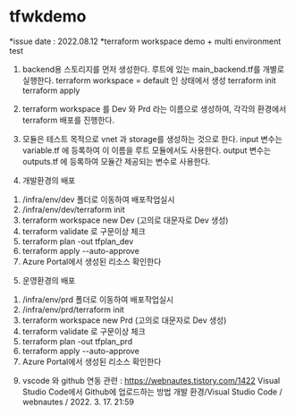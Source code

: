 # tfwkdemo
*issue date : 2022.08.12
*terraform workspace demo + multi environment test

1. backend용 스토리지를 먼저 생성한다. 루트에 있는 main_backend.tf를 개별로 실행한다.
   terraform workspace = default 인 상태에서 생성
   terraform init
   terraform apply

2. terraform workspace 를 Dev 와 Prd 라는 이름으로 생성하여, 각각의 환경에서 terraform 배포를 진행한다.

3. 모듈은 테스트 목적으로 vnet 과 storage를 생성하는 것으로 한다.
   input 변수는 variable.tf 에 등록하여 이 이름을 루트 모듈에서도 사용한다.
   output 변수는 outputs.tf 에 등록하여 모듈간 제공되는 변수로 사용한다.

4. 개발환경의 배포
  1) /infra/env/dev 폴더로 이동하여 배포작업실시
  2) /infra/env/dev/terraform init
  3) terraform workspace new Dev (고의로 대문자로 Dev 생성)
  4) terraform validate  로 구문이상 체크
  5) terraform plan -out tfplan_dev
  6) terraform apply --auto-approve
  7) Azure Portal에서 생성된 리소스 확인한다

 5. 운영환경의 배포
  1) /infra/env/prd 폴더로 이동하여 배포작업실시
  2) /infra/env/prd/terraform init
  3) terraform workspace new Prd (고의로 대문자로 Dev 생성)
  4) terraform validate  로 구문이상 체크
  5) terraform plan -out tfplan_prd
  6) terraform apply --auto-approve
  7) Azure Portal에서 생성된 리소스 확인한다 


9. vscode 와 github 연동 관련 : https://webnautes.tistory.com/1422
Visual Studio Code에서 Github에 업로드하는 방법
개발 환경/Visual Studio Code / webnautes / 2022. 3. 17. 21:59
